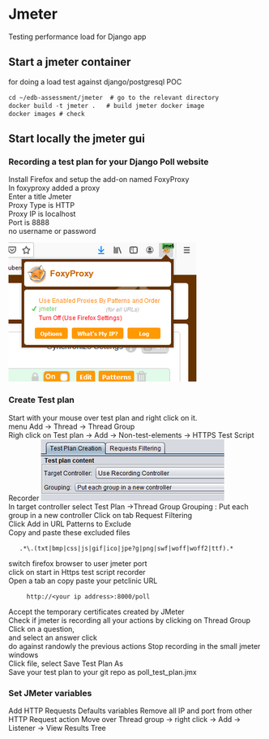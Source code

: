# Jmeter
Testing performance load for Django app

## Start a jmeter container 
for doing a load test against django/postgresql POC 
```shell
cd ~/edb-assessment/jmeter  # go to the relevant directory
docker build -t jmeter .   # build jmeter docker image
docker images # check  
```
## Start locally the jmeter gui 
### Recording a test plan for your Django Poll website
Install Firefox and setup the add-on named FoxyProxy  
In foxyproxy added a proxy  
Enter a title Jmeter    
Proxy Type is HTTP  
Proxy IP is localhost    
Port is 8888  
no username or password

![FoxyProxy](screenshots/foxyproxy.png)

### Create Test plan
Start with your mouse over test plan and right click on it.    
menu  Add -> Thread -> Thread Group  
Righ click on Test plan -> Add -> Non-test-elements -> HTTPS Test Script Recorder
![FoxyProxy](screenshots/Test_recorder.png)  
In target controller select Test Plan ->Thread Group
Grouping : Put each group in a new controller
Click on tab Request Filtering  
Click Add in URL Patterns to Exclude   
Copy and paste these excluded files
```shell script
   .*\.(txt|bmp|css|js|gif|ico|jpe?g|png|swf|woff|woff2|ttf).*
```
switch firefox browser to user jmeter port  
click on start in Https test script recorder   
Open a tab an copy paste your petclinic URL
```shell script
     http://<your ip address>:8000/poll  
```
Accept the temporary certificates created by JMeter   
Check if jmeter is recording all your actions by clicking on Thread Group   
Click on a question,   
and select an answer 
click   
do against randowly the previous actions
Stop recording in the small jmeter windows  
Click file, select Save Test Plan As    
Save your test plan to your git repo  as poll_test_plan.jmx

### Set JMeter variables
Add HTTP Requests Defaults variables
Remove all IP and port from other HTTP Request action
Move over Thread group -> right click -> Add -> Listener -> View Results Tree 